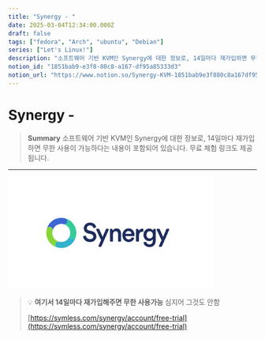 ```yaml
---
title: "Synergy - "
date: 2025-03-04T12:34:00.000Z
draft: false
tags: ["fedora", "Arch", "ubuntu", "Debian"]
series: ["Let's Linux!"]
description: "소프트웨어 기반 KVM인 Synergy에 대한 정보로, 14일마다 재가입하면 무한 사용이 가능하다는 내용이 포함되어 있습니다. 무료 체험 링크도 제공됩니다."
notion_id: "1851bab9-e3f8-80c8-a167-df95a85333d3"
notion_url: "https://www.notion.so/Synergy-KVM-1851bab9e3f880c8a167df95a85333d3"
---
```


# Synergy - 

> **Summary**
> 소프트웨어 기반 KVM인 Synergy에 대한 정보로, 14일마다 재가입하면 무한 사용이 가능하다는 내용이 포함되어 있습니다. 무료 체험 링크도 제공됩니다.

---

![Image](image_bd8219df627a.png)

> 💡 **여기서 14일마다 재가입해주면 무한 사용가능**
> 심지어 그것도 안함
>
> [https://symless.com/synergy/account/free-trial](https://symless.com/synergy/account/free-trial)
>
>



